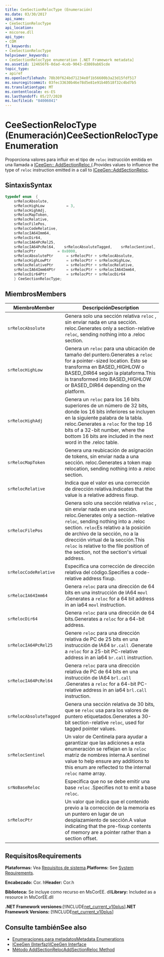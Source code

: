 ```yaml
---
title: CeeSectionRelocType (Enumeración)
ms.date: 03/30/2017
api_name:
- CeeSectionRelocType
api_location:
- mscoree.dll
api_type:
- COM
f1_keywords:
- CeeSectionRelocType
helpviewer_keywords:
- CeeSectionRelocType enumeration [.NET Framework metadata]
ms.assetid: 124656f6-0dad-4ceb-9043-d3869ab65cde
topic_type:
- apiref
ms.openlocfilehash: 78b30f624bd71234e8f1b56600b3a23d15fdf517
ms.sourcegitcommit: 03fec33630b46e78d5e81e91b40518f32c4bd7b5
ms.translationtype: MT
ms.contentlocale: es-ES
ms.lasthandoff: 05/27/2020
ms.locfileid: "84006041"
---
```

# <a name="ceesectionreloctype-enumeration"></a><span data-ttu-id="67fb3-102">CeeSectionRelocType (Enumeración)</span><span class="sxs-lookup"><span data-stu-id="67fb3-102">CeeSectionRelocType Enumeration</span></span>
<span data-ttu-id="67fb3-103">Proporciona valores para influir en el tipo de `reloc` instrucción emitida en una llamada a [ICeeGen:: AddSectionReloc (](iceegen-addsectionreloc-method.md).</span><span class="sxs-lookup"><span data-stu-id="67fb3-103">Provides values to influence the type of `reloc` instruction emitted in a call to [ICeeGen::AddSectionReloc](iceegen-addsectionreloc-method.md).</span></span>  
  
## <a name="syntax"></a><span data-ttu-id="67fb3-104">Sintaxis</span><span class="sxs-lookup"><span data-stu-id="67fb3-104">Syntax</span></span>  
  
```cpp  
typedef enum  {  
    srRelocAbsolute,  
    srRelocHighLow          = 3,  
    srRelocHighAdj,
    srRelocMapToken,  
    srRelocRelative,  
    srRelocFilePos,  
    srRelocCodeRelative,  
    srRelocIA64Imm64,  
    srRelocDir64,  
    srRelocIA64PcRel25,  
    srRelocIA64PcRel64,    srRelocAbsoluteTagged,    srRelocSentinel,    srNoBaseReloc       = 0x4000,  
    srRelocPtr          = 0x8000,  
    srRelocAbsolutePtr      = srRelocPtr + srRelocAbsolute,  
    srRelocHighLowPtr       = srRelocPtr + srRelocHighLow,  
    srRelocRelativePtr      = srRelocPtr + srRelocRelative,  
    srRelocIA64Imm64Ptr     = srRelocPtr + srRelocIA64Imm64,  
    srRelocDir64Ptr         = srRelocPtr + srRelocDir64  
    } CeeSectionRelocType;  
```  
  
## <a name="members"></a><span data-ttu-id="67fb3-105">Miembros</span><span class="sxs-lookup"><span data-stu-id="67fb3-105">Members</span></span>  
  
|<span data-ttu-id="67fb3-106">Miembro</span><span class="sxs-lookup"><span data-stu-id="67fb3-106">Member</span></span>|<span data-ttu-id="67fb3-107">Descripción</span><span class="sxs-lookup"><span data-stu-id="67fb3-107">Description</span></span>|  
|------------|-----------------|  
|`srRelocAbsolute`|<span data-ttu-id="67fb3-108">Genera solo una sección relativa `reloc` , sin enviar nada en una sección. reloc.</span><span class="sxs-lookup"><span data-stu-id="67fb3-108">Generates only a section-relative `reloc`, sending nothing into a .reloc section.</span></span>|  
|`srRelocHighLow`|<span data-ttu-id="67fb3-109">Genera un `reloc` para una ubicación de tamaño del puntero.</span><span class="sxs-lookup"><span data-stu-id="67fb3-109">Generates a `reloc` for a pointer-sized location.</span></span> <span data-ttu-id="67fb3-110">Esto se transforma en BASED_HIGHLOW o BASED_DIR64 según la plataforma.</span><span class="sxs-lookup"><span data-stu-id="67fb3-110">This is transformed into BASED_HIGHLOW or BASED_DIR64 depending on the platform.</span></span>|  
|`srRelocHighAdj`|<span data-ttu-id="67fb3-111">Genera un `reloc` para los 16 bits superiores de un número de 32 bits, donde los 16 bits inferiores se incluyen en la siguiente palabra de la tabla. reloc.</span><span class="sxs-lookup"><span data-stu-id="67fb3-111">Generates a `reloc` for the top 16 bits of a 32-bit number, where the bottom 16 bits are included in the next word in the .reloc table.</span></span>|  
|`srRelocMapToken`|<span data-ttu-id="67fb3-112">Genera una reubicación de asignación de tokens, sin enviar nada a una sección. reloc.</span><span class="sxs-lookup"><span data-stu-id="67fb3-112">Generates a token map relocation, sending nothing into a .reloc section.</span></span>|  
|`srRelocRelative`|<span data-ttu-id="67fb3-113">Indica que el valor es una corrección de dirección relativa.</span><span class="sxs-lookup"><span data-stu-id="67fb3-113">Indicates that the value is a relative address fixup.</span></span>|  
|`srRelocFilePos`|<span data-ttu-id="67fb3-114">Genera solo una sección relativa `reloc` , sin enviar nada en una sección. reloc.</span><span class="sxs-lookup"><span data-stu-id="67fb3-114">Generates only a section-relative `reloc`, sending nothing into a .reloc section.</span></span> <span data-ttu-id="67fb3-115">`reloc`Es relativo a la posición de archivo de la sección, no a la dirección virtual de la sección.</span><span class="sxs-lookup"><span data-stu-id="67fb3-115">This `reloc` is relative to the file position of the section, not the section's virtual address.</span></span>|  
|`srRelocCodeRelative`|<span data-ttu-id="67fb3-116">Especifica una corrección de dirección relativa del código.</span><span class="sxs-lookup"><span data-stu-id="67fb3-116">Specifies a code-relative address fixup.</span></span>|  
|`srRelocIA64Imm64`|<span data-ttu-id="67fb3-117">Genera `reloc` para una dirección de 64 bits en una instrucción de IA64 `movl` .</span><span class="sxs-lookup"><span data-stu-id="67fb3-117">Generates a `reloc` for a 64 bit address in an ia64 `movl` instruction.</span></span>|  
|`srRelocDir64`|<span data-ttu-id="67fb3-118">Genera `reloc` para una dirección de 64 bits.</span><span class="sxs-lookup"><span data-stu-id="67fb3-118">Generates a `reloc` for a 64-bit address.</span></span>|  
|`srRelocIA64PcRel25`|<span data-ttu-id="67fb3-119">Genere `reloc` para una dirección relativa de PC de 25 bits en una instrucción de IA64 `br.call` .</span><span class="sxs-lookup"><span data-stu-id="67fb3-119">Generate a `reloc` for a 25-bit PC-relative address in an ia64 `br.call` instruction.</span></span>|  
|`srRelocIA64PcRel64`|<span data-ttu-id="67fb3-120">Genera `reloc` para una dirección relativa de PC de 64 bits en una instrucción de IA64 `brl.call` .</span><span class="sxs-lookup"><span data-stu-id="67fb3-120">Generates a `reloc` for a 64-bit PC-relative address in an ia64 `brl.call` instruction.</span></span>|  
|`srRelocAbsoluteTagged`|<span data-ttu-id="67fb3-121">Genera una sección relativa de 30 bits, que se `reloc` usa para los valores de puntero etiquetados.</span><span class="sxs-lookup"><span data-stu-id="67fb3-121">Generates a 30-bit section-relative `reloc`, used for tagged pointer values.</span></span>|  
|`srRelocSentinel`|<span data-ttu-id="67fb3-122">Un valor de Centinela para ayudar a garantizar que las adiciones a esta enumeración se reflejan en la `reloc` matriz de nombres interna.</span><span class="sxs-lookup"><span data-stu-id="67fb3-122">A sentinel value to help ensure any additions to this enum are reflected to the internal `reloc` name array.</span></span>|  
|`srNoBaseReloc`|<span data-ttu-id="67fb3-123">Especifica que no se debe emitir una base `reloc` .</span><span class="sxs-lookup"><span data-stu-id="67fb3-123">Specifies not to emit a base `reloc`.</span></span>|  
|`srRelocPtr`|<span data-ttu-id="67fb3-124">Un valor que indica que el contenido previo a la corrección de la memoria es un puntero en lugar de un desplazamiento de sección.</span><span class="sxs-lookup"><span data-stu-id="67fb3-124">A value indicating that the pre-fixup contents of memory are a pointer rather than a section offset.</span></span>|  
  
## <a name="requirements"></a><span data-ttu-id="67fb3-125">Requisitos</span><span class="sxs-lookup"><span data-stu-id="67fb3-125">Requirements</span></span>  
 <span data-ttu-id="67fb3-126">**Plataformas:** Vea [Requisitos de sistema](../../get-started/system-requirements.md).</span><span class="sxs-lookup"><span data-stu-id="67fb3-126">**Platforms:** See [System Requirements](../../get-started/system-requirements.md).</span></span>  
  
 <span data-ttu-id="67fb3-127">**Encabezado:** Cor. h</span><span class="sxs-lookup"><span data-stu-id="67fb3-127">**Header:** Cor.h</span></span>  
  
 <span data-ttu-id="67fb3-128">**Biblioteca:** Se incluye como recurso en MsCorEE. dll</span><span class="sxs-lookup"><span data-stu-id="67fb3-128">**Library:** Included as a resource in MsCorEE.dll</span></span>  
  
 <span data-ttu-id="67fb3-129">**.NET Framework versiones:**[!INCLUDE[net_current_v10plus](../../../../includes/net-current-v10plus-md.md)]</span><span class="sxs-lookup"><span data-stu-id="67fb3-129">**.NET Framework Versions:** [!INCLUDE[net_current_v10plus](../../../../includes/net-current-v10plus-md.md)]</span></span>  
  
## <a name="see-also"></a><span data-ttu-id="67fb3-130">Consulte también</span><span class="sxs-lookup"><span data-stu-id="67fb3-130">See also</span></span>

- [<span data-ttu-id="67fb3-131">Enumeraciones para metadatos</span><span class="sxs-lookup"><span data-stu-id="67fb3-131">Metadata Enumerations</span></span>](metadata-enumerations.md)
- [<span data-ttu-id="67fb3-132">ICeeGen (Interfaz)</span><span class="sxs-lookup"><span data-stu-id="67fb3-132">ICeeGen Interface</span></span>](iceegen-interface.md)
- [<span data-ttu-id="67fb3-133">Método AddSectionReloc</span><span class="sxs-lookup"><span data-stu-id="67fb3-133">AddSectionReloc Method</span></span>](iceegen-addsectionreloc-method.md)
